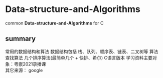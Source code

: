 # Data-structure-and-Algorithms
common  **Data-structure-and-Algorithms**  for C

## summary
常用的数据结构和算法 
数据结构包括 栈、队列、顺序表、链表、二叉树等
算法 查找算法 几个排序算法(最简单几个 + 快排、希尔)
C语言版本
学习资料主要对象：粤嵌2021录播课  
其它来源： google



